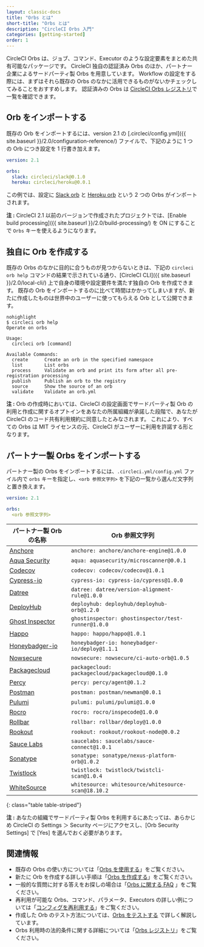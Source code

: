 ```yaml
---
layout: classic-docs
title: "Orbs とは"
short-title: "Orbs とは"
description: "CircleCI Orbs 入門"
categories: [getting-started]
order: 1
---
```


CircleCI Orbs は、ジョブ、コマンド、Executor のような設定要素をまとめた共有可能なパッケージです。 CircleCI 独自の認証済み Orbs のほか、パートナー企業によるサードパーティ製 Orbs を用意しています。 Workflow の設定をする際には、まずはそれら既存の Orbs のなかに活用できるものがないかチェックしてみることをおすすめします。 認証済みの Orbs は [CircleCI Orbs レジストリ](https://circleci.com/orbs/registry/)で一覧を確認できます。

## Orb をインポートする

既存の Orb をインポートするには、version 2.1 の [.circleci/config.yml]({{ site.baseurl }}/2.0/configuration-reference/) ファイルで、下記のように 1 つの Orb につき設定を 1 行書き加えます。

```yaml
version: 2.1

orbs:
  slack: circleci/slack@0.1.0
  heroku: circleci/heroku@0.0.1
```

この例では、設定に [Slack orb](https://circleci.com/orbs/registry/orb/circleci/slack) と [Heroku orb](https://circleci.com/orbs/registry/orb/circleci/heroku) という 2 つの Orbs がインポートされます。

**注 :** CircleCI 2.1 以前のバージョンで作成されたプロジェクトでは、[Enable build processing]({{ site.baseurl }}/2.0/build-processing/) を ON にすることで `Orbs` キーを使えるようになります。

## 独自に Orb を作成する

既存の Orbs のなかに目的に合うものが見つからないときは、下記の `circleci orb help` コマンドの結果で示されている通り、[CircleCI CLI]({{ site.baseurl }}/2.0/local-cli/) 上で自身の環境や設定要件を満たす独自の Orb を作成できます。 既存の Orb をインポートするのに比べて時間はかかってしまいますが、新たに作成したものは世界中のユーザーに使ってもらえる Orb として公開できます。

```
nohighlight
$ circleci orb help
Operate on orbs

Usage:
  circleci orb [command]

Available Commands:
  create      Create an orb in the specified namespace
  list        List orbs
  process     Validate an orb and print its form after all pre-registration processing
  publish     Publish an orb to the registry
  source      Show the source of an orb
  validate    Validate an orb.yml
```

**注 :** Orb の作成時においては、CircleCI の設定画面でサードパーティ製 Orb の利用と作成に関するオプトインをあなたの所属組織が承諾した段階で、あなたが CircleCI のコード共有利用規約に同意したとみなされます。 これにより、すべての Orbs は MIT ライセンスの元、CircleCI がユーザーに利用を許諾する形となります。

## パートナー製 Orbs をインポートする

パートナー製の Orbs をインポートするには、`.circleci.yml/config.yml` ファイル内で `orbs` キーを指定し、`<orb 参照文字列>` を下記の一覧から選んだ文字列と置き換えます。

```yaml
version: 2.1

orbs:
  <orb 参照文字列>
```

パートナー製 Orb の名称 | Orb 参照文字列 
------------|-----------
[Anchore](https://circleci.com/orbs/registry/orb/anchore/anchore-engine) | `anchore: anchore/anchore-engine@1.0.0`
[Aqua Security](https://circleci.com/orbs/registry/orb/aquasecurity/microscanner) | `aqua: aquasecurity/microscanner@0.0.1`
[Codecov](https://circleci.com/orbs/registry/orb/codecov/codecov) | `codecov: codecov/codecov@1.0.1`
[Cypress-io](https://circleci.com/orbs/registry/orb/cypress-io/cypress) | `cypress-io: cypress-io/cypress@1.0.0`
[Datree](https://circleci.com/orbs/registry/orb/datree/version-alignment-rule) | `datree: datree/version-alignment-rule@1.0.0`
[DeployHub](https://circleci.com/orbs/registry/orb/deployhub/deployhub-orb) | `deployhub: deployhub/deployhub-orb@1.2.0`
[Ghost Inspector](https://circleci.com/orbs/registry/orb/ghostinspector/test-runner) | `ghostinspector: ghostinspector/test-runner@1.0.0`
[Happo](https://circleci.com/orbs/registry/orb/happo/happo) | `happo: happo/happo@1.0.1`
[Honeybadger-io](https://circleci.com/orbs/registry/orb/honeybadger-io/deploy) | `honeybadger-io: honeybadger-io/deploy@1.1.1`
[Nowsecure](https://circleci.com/orbs/registry/orb/nowsecure/ci-auto-orb) | `nowsecure: nowsecure/ci-auto-orb@1.0.5`
[Packagecloud](https://circleci.com/orbs/registry/orb/packagecloud/packagecloud) | `packagecloud: packagecloud/packagecloud@0.1.0`
[Percy](https://circleci.com/orbs/registry/orb/percy/agent) | `percy: percy/agent@0.1.2`
[Postman](https://circleci.com/orbs/registry/orb/postman/newman) | `postman: postman/newman@0.0.1`
[Pulumi](https://circleci.com/orbs/registry/orb/pulumi/pulumi) | `pulumi: pulumi/pulumi@1.0.0`
[Rocro](https://circleci.com/orbs/registry/orb/rocro/inspecode) | `rocro: rocro/inspecode@1.0.0`
[Rollbar](https://circleci.com/orbs/registry/orb/rollbar/deploy) | `rollbar: rollbar/deploy@1.0.0`
[Rookout](https://circleci.com/orbs/registry/orb/rookout/rookout-node) | `rookout: rookout/rookout-node@0.0.2`
[Sauce Labs](https://circleci.com/orbs/registry/orb/saucelabs/sauce-connect) | `saucelabs: saucelabs/sauce-connect@1.0.1`
[Sonatype](https://circleci.com/orbs/registry/orb/sonatype/nexus-platform-orb) | `sonatype: sonatype/nexus-platform-orb@1.0.2`
[Twistlock](https://circleci.com/orbs/registry/orb/twistlock/twistcli-scan) | `twistlock: twistlock/twistcli-scan@1.0.4`
[WhiteSource](https://circleci.com/orbs/registry/orb/whitesource/whitesource-scan) | `whitesource: whitesource/whitesource-scan@18.10.2`
{: class="table table-striped"}

**注 :** あなたの組織でサードパーティ製 Orbs を利用するにあたっては、あらかじめ CircleCI の Settings ＞ Security ページにアクセスし、[Orb Security Settings] で [Yes] を選んでおく必要があります。

## 関連情報
- 既存の Orbs の使い方については「[Orbs を使用する]({{site.baseurl}}/2.0/using-orbs/)」をご覧ください。
- 新たに Orb を作成する詳しい手順は「[Orbs を作成する]({{site.baseurl}}/2.0/creating-orbs/)」をご覧ください。
- 一般的な質問に対する答えをお探しの場合は「[Orbs に関する FAQ]({{site.baseurl}}/2.0/orbs-faq/) 」をご覧ください。
- 再利用が可能な Orbs、コマンド、パラメータ、Executors の詳しい例については「[コンフィグを再利用する]({{site.baseurl}}/2.0/reusing-config/)」をご覧ください。
- 作成した Orb のテスト方法については、[Orbs をテストする]({{site.baseurl}}/2.0/testing-orbs/) で詳しく解説しています。
- Orbs 利用時の法的条件に関する詳細については「[Orbs レジストリ](https://circleci.com/orbs/registry/licensing)」をご覧ください。
